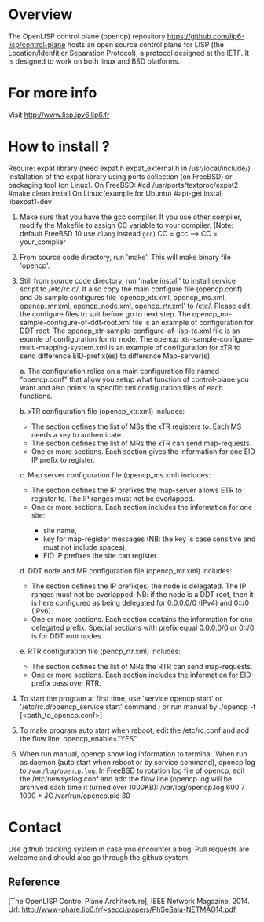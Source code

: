 
# Overview
The OpenLISP control plane (opencp) repository https://github.com/lip6-lisp/control-plane hosts an open source control plane for LISP (the Location/Idenfitier Separation Protocol), a protocol designed at the IETF.
It is designed to work on both linux and BSD platforms.

# For more info
Visit http://www.lisp.ipv6.lip6.fr


# How to install ?


Require: expat library (need expat.h expat_external.h in /usr/local/include/)
	Installation of the expat library using ports collection (on FreeBSD) or packaging tool (on Linux).
	On FreeBSD:
		#cd /usr/ports/textproc/expat2
		#make clean install
	On Linux:(example for Ubuntu)
		#apt-get install libexpat1-dev

1. Make sure that you have the gcc compiler. 
If you use other compiler, modify the Makefile to assign CC variable to your compiler.
(Note: default FreeBSD 10 use `clang` instead `gcc`)
	CC = gcc  --> CC = your_complier

2. From source code directory, run 'make'. This will make binary file 'opencp'.

3. Still from source code directory, run 'make install' to install service script to /etc/rc.d/. 
It also copy the main configure file (opencp.conf) and 05 sample configures 
file 'opencp_xtr.xml, opencp_ms.xml, opencp_mr.xml, opencp_node.xml, opencp_rtr.xml' to /etc/. Please edit 
the configure files to suit before go to next step. The opencp_mr-sample-configure-of-ddt-root.xml file 
is an example of configuration for DDT root. The opencp_xtr-sample-configure-of-lisp-te.xml file is an examle
of configuration for rtr node. The opencp_xtr-sample-configure-multi-mapping-system.xml is an example of 
configuration for xTR to send difference EID-prefix(es) to difference Map-server(s). 

	a.  The configuration relies on a main configuration file named "opencp.conf" that allow you setup what function of 
control-plane you want and also points to specific xml configuration files of each functions.

	b.  xTR configuration file (opencp_xtr.xml) includes:
	+ The <mapserver> section defines the list of MSs the xTR registers to. 
	Each MS needs a key to authenticate. 
	+ The <mapresolve> section defines the list of MRs the xTR can send map-requests.
	+ One or more <eid> sections. Each section gives the information for one EID IP prefix to register.

	c. Map server configuration file (opencp_ms.xml) includes:
	+ The <geid> section defines the IP prefixes the map-server allows ETR to register to. 
	The IP ranges must not be overlapped.
	+ One or more <site> sections. Each section includes the information for one site:
		+ site name,
		+ key for map-register messages (NB: the key is case sensitive and must not include spaces),
		+ EID IP prefixes the site can register.

	d. DDT node and MR configuration file (opencp_mr.xml) includes:
	+ The <geid> section defines the IP prefix(es) the node is delegated. 
	The IP ranges must not be overlapped. 
	NB: if the node is a DDT root, 
	then it is here configured as being delegated for 0.0.0.0/0 (IPv4) and 0::/0 (IPv6).
	+ One or more <eid> sections. Each section contains the information for one delegated prefix. 
	Special <eid> sections with prefix equal 0.0.0.0/0 or 0::/0 is for DDT root nodes.

	e. RTR configuration file (pencp_rtr.xml) includes:
	+ The <mapresolve> section defines the list of MRs the RTR can send map-requests.
	+ One or more <eid> sections. Each section includes the information for EID-prefix pass over RTR.
	
4. To start the program at first time, use 'service opencp start' or '/etc/rc.d/opencp_service start' command ; or run manual
by ./opencp -f [<path_to_opencp.conf>]

5. To make program auto start when reboot, edit the /etc/rc.conf and add the flow line:
	opencp_enable="YES"

6. When run manual, opencp show log information to terminal. When run as daemon (auto start when reboot or by service command), opencp log to `/var/log/opencp.log`. In FreeBSD to rotation log file of opencp, edit the /etc/newsyslog.conf and add the flow line (opencp.log will be archived each time it turned over 1000KB):
	/var/log/opencp.log                     600  7     1000 *     JC    /var/run/opencp.pid  30

# Contact

Use github tracking system in case you encounter a bug.
Pull requests are welcome and should also go through the github system.





Reference
---------

[The OpenLISP Control Plane Architecture], IEEE Network Magazine, 2014. Url: http://www-phare.lip6.fr/~secci/papers/PhSeSaIa-NETMAG14.pdf
